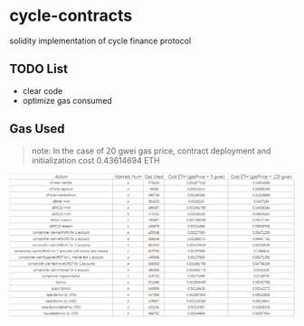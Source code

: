 # cycle-contracts

solidity implementation of cycle finance protocol

## TODO List

- clear code
- optimize gas consumed

## Gas Used

> note: In the case of 20 gwei gas price, contract deployment and initialization cost 0.43614694 ETH

![gasUsed](gasUsed.png)
